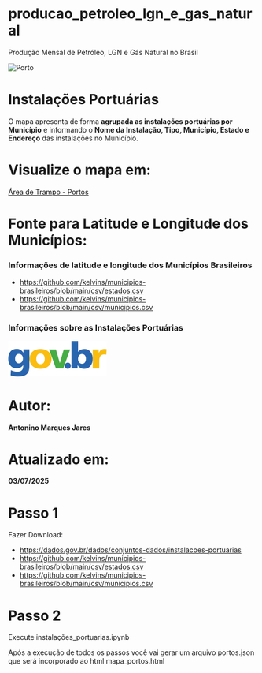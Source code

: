 # producao_petroleo_lgn_e_gas_natural
Produção Mensal de Petróleo, LGN e Gás Natural no Brasil

![Porto](porto.jpg)

# Instalações Portuárias
O mapa apresenta de forma **agrupada as instalações portuárias por Município** e informando o **Nome da Instalação, Tipo, Município, Estado e Endereço** das instalações no Município.

# Visualize o mapa em:
[Área de Trampo - Portos](https://www.areadetrampo.com.br/instalacoes-portuarias-particulares-agrupadas-por-municipio/)

# Fonte para Latitude e Longitude dos Municípios:

### Informações de latitude e longitude dos Municípios Brasileiros
* https://github.com/kelvins/municipios-brasileiros/blob/main/csv/estados.csv
* https://github.com/kelvins/municipios-brasileiros/blob/main/csv/municipios.csv
  
### Informações sobre as Instalações Portuárias

[![Gov BR](govbr.webp)](https://dados.gov.br/dados/conjuntos-dados/instalacoes-portuarias)
  
# Autor:

**Antonino Marques Jares**

# Atualizado em:

**03/07/2025**

# Passo 1
Fazer Download: 
* https://dados.gov.br/dados/conjuntos-dados/instalacoes-portuarias
* https://github.com/kelvins/municipios-brasileiros/blob/main/csv/estados.csv
* https://github.com/kelvins/municipios-brasileiros/blob/main/csv/municipios.csv

# Passo 2
Execute instalações_portuarias.ipynb

Após a execução de todos os passos você vai gerar um arquivo portos.json que será incorporado ao html mapa_portos.html



